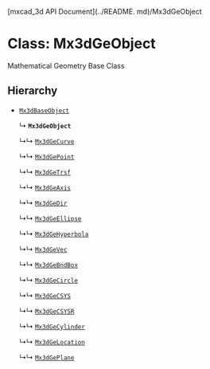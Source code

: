 [mxcad_3d API Document](../README. md)/Mx3dGeObject

# Class: Mx3dGeObject

Mathematical Geometry Base Class

## Hierarchy

- [`Mx3dBaseObject`](Mx3dBaseObject.md)

  ↳ **`Mx3dGeObject`**

  ↳↳ [`Mx3dGeCurve`](Mx3dGeCurve.md)

  ↳↳ [`Mx3dGePoint`](Mx3dGePoint.md)

  ↳↳ [`Mx3dGeTrsf`](Mx3dGeTrsf.md)

  ↳↳ [`Mx3dGeAxis`](Mx3dGeAxis.md)

  ↳↳ [`Mx3dGeDir`](Mx3dGeDir.md)

  ↳↳ [`Mx3dGeEllipse`](Mx3dGeEllipse.md)

  ↳↳ [`Mx3dGeHyperbola`](Mx3dGeHyperbola.md)

  ↳↳ [`Mx3dGeVec`](Mx3dGeVec.md)

  ↳↳ [`Mx3dGeBndBox`](Mx3dGeBndBox.md)

  ↳↳ [`Mx3dGeCircle`](Mx3dGeCircle.md)

  ↳↳ [`Mx3dGeCSYS`](Mx3dGeCSYS.md)

  ↳↳ [`Mx3dGeCSYSR`](Mx3dGeCSYSR.md)

  ↳↳ [`Mx3dGeCylinder`](Mx3dGeCylinder.md)

  ↳↳ [`Mx3dGeLocation`](Mx3dGeLocation.md)

  ↳↳ [`Mx3dGePlane`](Mx3dGePlane.md)
